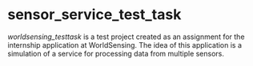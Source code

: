 # sensor_service_test_task
_worldsensing_testtask_ is a test project created as an assignment for the internship application at WorldSensing. The idea of this application is a simulation of a service for processing data from multiple sensors. 
